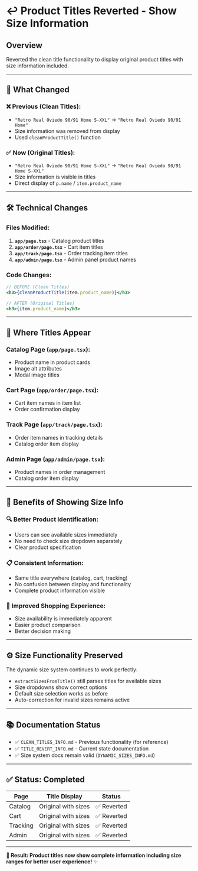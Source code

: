 # ↩️ Product Titles Reverted - Show Size Information

## Overview
Reverted the clean title functionality to display original product titles with size information included.

---

## 🔄 **What Changed**

### **❌ Previous (Clean Titles):**
- `"Retro Real Oviedo 90/91 Home S-XXL"` → `"Retro Real Oviedo 90/91 Home"`
- Size information was removed from display
- Used `cleanProductTitle()` function

### **✅ Now (Original Titles):**
- `"Retro Real Oviedo 90/91 Home S-XXL"` → `"Retro Real Oviedo 90/91 Home S-XXL"`
- Size information is visible in titles
- Direct display of `p.name` / `item.product_name`

---

## 🛠️ **Technical Changes**

### **Files Modified:**
1. **`app/page.tsx`** - Catalog product titles
2. **`app/order/page.tsx`** - Cart item titles  
3. **`app/track/page.tsx`** - Order tracking item titles
4. **`app/admin/page.tsx`** - Admin panel product names

### **Code Changes:**
```jsx
// BEFORE (Clean Titles)
<h3>{cleanProductTitle(item.product_name)}</h3>

// AFTER (Original Titles)  
<h3>{item.product_name}</h3>
```

---

## 📍 **Where Titles Appear**

### **Catalog Page (`app/page.tsx`):**
- Product name in product cards
- Image alt attributes
- Modal image titles

### **Cart Page (`app/order/page.tsx`):**
- Cart item names in item list
- Order confirmation display

### **Track Page (`app/track/page.tsx`):**
- Order item names in tracking details
- Catalog order item display

### **Admin Page (`app/admin/page.tsx`):**
- Product names in order management
- Catalog order item display

---

## 🎯 **Benefits of Showing Size Info**

### **🔍 Better Product Identification:**
- Users can see available sizes immediately
- No need to check size dropdown separately
- Clear product specification

### **📋 Consistent Information:**
- Same title everywhere (catalog, cart, tracking)
- No confusion between display and functionality
- Complete product information visible

### **🛒 Improved Shopping Experience:**
- Size availability is immediately apparent
- Easier product comparison
- Better decision making

---

## ⚙️ **Size Functionality Preserved**

The dynamic size system continues to work perfectly:
- `extractSizesFromTitle()` still parses titles for available sizes
- Size dropdowns show correct options
- Default size selection works as before
- Auto-correction for invalid sizes remains active

---

## 📚 **Documentation Status**

- ✅ `CLEAN_TITLES_INFO.md` - Previous functionality (for reference)
- ✅ `TITLE_REVERT_INFO.md` - Current state documentation
- ✅ Size system docs remain valid (`DYNAMIC_SIZES_INFO.md`)

---

## ✅ **Status: Completed**

| **Page** | **Title Display** | **Status** |
|----------|------------------|------------|
| Catalog | Original with sizes | ✅ Reverted |
| Cart | Original with sizes | ✅ Reverted |  
| Tracking | Original with sizes | ✅ Reverted |
| Admin | Original with sizes | ✅ Reverted |

---

**🎯 Result: Product titles now show complete information including size ranges for better user experience!** ✨
